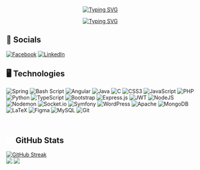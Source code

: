 <br>
<p align=center>
<a href="https://git.io/typing-svg"><img src="https://readme-typing-svg.demolab.com?font=Exo&weight=500&size=50&letterSpacing=0.15rem&duration=3000&pause=2000&color=A28DF7&center=true&vCenter=true&repeat=false&width=494&height=49&lines=Hi%2C+I'm+Chaima+Jerbi" alt="Typing SVG" /></a>
</p>
<p align=center>
<a href="https://git.io/typing-svg"><img src="https://readme-typing-svg.demolab.com?font=Exo&weight=500&size=16&letterSpacing=0.15rem&duration=3000&pause=2000&color=F70095&center=true&repeat=false&width=435&height=30&lines=A+Full-Stack+Web+Developper" alt="Typing SVG" /></a>
</p>

## 💬  Socials
[![Facebook](https://img.shields.io/badge/Facebook-%231877F2.svg?logo=Facebook&logoColor=white)](https://facebook.com/chaima.jerbi.14) [![LinkedIn](https://img.shields.io/badge/LinkedIn-%230077B5.svg?logo=linkedin&logoColor=white)](https://linkedin.com/in/chaima-jerbi) 

## 🖥️ Technologies
![Spring](https://img.shields.io/badge/spring-%236DB33F.svg?style=for-the-badge&logo=spring&logoColor=white) ![Bash Script](https://img.shields.io/badge/bash_script-%23121011.svg?style=for-the-badge&logo=gnu-bash&logoColor=white) ![Angular](https://img.shields.io/badge/angular-%23DD0031.svg?style=for-the-badge&logo=angular&logoColor=white) ![Java](https://img.shields.io/badge/java-%23ED8B00.svg?style=for-the-badge&logo=openjdk&logoColor=white) ![C](https://img.shields.io/badge/c-%2300599C.svg?style=for-the-badge&logo=c&logoColor=white) ![CSS3](https://img.shields.io/badge/css3-%231572B6.svg?style=for-the-badge&logo=css3&logoColor=white) ![JavaScript](https://img.shields.io/badge/javascript-%23323330.svg?style=for-the-badge&logo=javascript&logoColor=%23F7DF1E) ![PHP](https://img.shields.io/badge/php-%23777BB4.svg?style=for-the-badge&logo=php&logoColor=white) ![Python](https://img.shields.io/badge/python-3670A0?style=for-the-badge&logo=python&logoColor=ffdd54) ![TypeScript](https://img.shields.io/badge/typescript-%23007ACC.svg?style=for-the-badge&logo=typescript&logoColor=white) ![Bootstrap](https://img.shields.io/badge/bootstrap-%238511FA.svg?style=for-the-badge&logo=bootstrap&logoColor=white) ![Express.js](https://img.shields.io/badge/express.js-%23404d59.svg?style=for-the-badge&logo=express&logoColor=%2361DAFB) ![JWT](https://img.shields.io/badge/JWT-black?style=for-the-badge&logo=JSON%20web%20tokens) ![NodeJS](https://img.shields.io/badge/node.js-6DA55F?style=for-the-badge&logo=node.js&logoColor=white) ![Nodemon](https://img.shields.io/badge/NODEMON-%23323330.svg?style=for-the-badge&logo=nodemon&logoColor=%BBDEAD) ![Socket.io](https://img.shields.io/badge/Socket.io-black?style=for-the-badge&logo=socket.io&badgeColor=010101) ![Symfony](https://img.shields.io/badge/symfony-%23000000.svg?style=for-the-badge&logo=symfony&logoColor=white) ![WordPress](https://img.shields.io/badge/WordPress-%23117AC9.svg?style=for-the-badge&logo=WordPress&logoColor=white) ![Apache](https://img.shields.io/badge/apache-%23D42029.svg?style=for-the-badge&logo=apache&logoColor=white) ![MongoDB](https://img.shields.io/badge/MongoDB-%234ea94b.svg?style=for-the-badge&logo=mongodb&logoColor=white) ![LaTeX](https://img.shields.io/badge/latex-%23008080.svg?style=for-the-badge&logo=latex&logoColor=white) ![Figma](https://img.shields.io/badge/figma-%23F24E1E.svg?style=for-the-badge&logo=figma&logoColor=white) ![MySQL](https://img.shields.io/badge/mysql-4479A1.svg?style=for-the-badge&logo=mysql&logoColor=white) ![Git](https://img.shields.io/badge/git-%23F05033.svg?style=for-the-badge&logo=git&logoColor=white)

<br>


## <img src="analytics.png" width="20" height="20" style="vertical-align:middle"> GitHub Stats
<div>
<a href="https://git.io/streak-stats"><img src="https://github-readme-streak-stats-beta-blond.vercel.app?user=chaimaJr&theme=transparent&ring=046BF7&fire=EB1C80&currStreakLabel=EB1C80&currStreakNum=EBEBEB&sideLabels=EBEBEB&dates=EBEBEB&sideNums=046BF7" alt="GitHub Streak" /></a>
</div>
<div>
  <img src="http://github-profile-summary-cards.vercel.app/api/cards/stats?username=chaimaJr&theme=github_dark" />
  <img src="http://github-profile-summary-cards.vercel.app/api/cards/repos-per-language?username=chaimaJr&theme=github_dark" />
</div>

